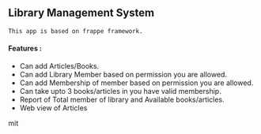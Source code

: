 ## Library Management System
    This app is based on frappe framework.
    
#### Features :
 - Can add Articles/Books.
 - Can add Library Member based on permission you are allowed.
 - Can add Membership of member based on permission you are allowed.
 - Can take upto 3 books/articles in you have valid membership.
 - Report of Total member of library  and  Available books/articles.
 - Web view of Articles 

mit

